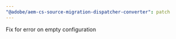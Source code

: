 ```yaml
---
"@adobe/aem-cs-source-migration-dispatcher-converter": patch
---
```


Fix for error on empty configuration
